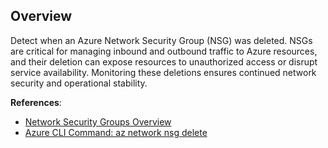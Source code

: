 ## Overview

Detect when an Azure Network Security Group (NSG) was deleted. NSGs are critical for managing inbound and outbound traffic to Azure resources, and their deletion can expose resources to unauthorized access or disrupt service availability. Monitoring these deletions ensures continued network security and operational stability.

**References**:
- [Network Security Groups Overview](https://learn.microsoft.com/en-us/azure/virtual-network/network-security-groups-overview)
- [Azure CLI Command: az network nsg delete](https://learn.microsoft.com/en-us/cli/azure/network/nsg?view=azure-cli-latest#az-network-nsg-delete)
